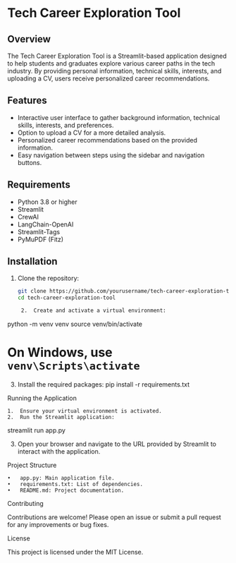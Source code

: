 # Tech Career Exploration Tool

## Overview
The Tech Career Exploration Tool is a Streamlit-based application designed to help students and graduates explore various career paths in the tech industry. By providing personal information, technical skills, interests, and uploading a CV, users receive personalized career recommendations.

## Features
- Interactive user interface to gather background information, technical skills, interests, and preferences.
- Option to upload a CV for a more detailed analysis.
- Personalized career recommendations based on the provided information.
- Easy navigation between steps using the sidebar and navigation buttons.

## Requirements
- Python 3.8 or higher
- Streamlit
- CrewAI
- LangChain-OpenAI
- Streamlit-Tags
- PyMuPDF (Fitz)

## Installation
1. Clone the repository:
   ```sh
   git clone https://github.com/yourusername/tech-career-exploration-tool.git
   cd tech-career-exploration-tool

	2.	Create and activate a virtual environment:

python -m venv venv
source venv/bin/activate  
# On Windows, use `venv\Scripts\activate`

3.	Install the required packages:
pip install -r requirements.txt

Running the Application

	1.	Ensure your virtual environment is activated.
	2.	Run the Streamlit application:
  streamlit run app.py

3.	Open your browser and navigate to the URL provided by Streamlit to interact with the application.

Project Structure

	•	app.py: Main application file.
	•	requirements.txt: List of dependencies.
	•	README.md: Project documentation.

Contributing

Contributions are welcome! Please open an issue or submit a pull request for any improvements or bug fixes.

License

This project is licensed under the MIT License.
